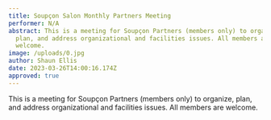 ```yaml
---
title: Soupçon Salon Monthly Partners Meeting
performer: N/A
abstract: This is a meeting for Soupçon Partners (members only) to organize,
  plan, and address organizational and facilities issues. All members are
  welcome.
image: /uploads/0.jpg
author: Shaun Ellis
date: 2023-03-26T14:00:16.174Z
approved: true
---
```

This is a meeting for Soupçon Partners (members only) to organize, plan, and address organizational and facilities issues. All members are welcome.
